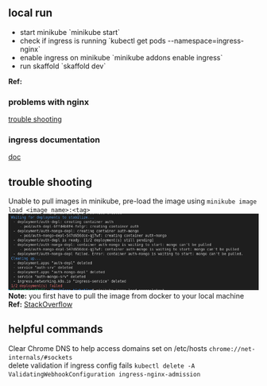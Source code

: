 ## local run
<ul>
<li>start minikube `minikube start` 
<li>check if ingress is running `kubectl get pods --namespace=ingress-nginx` 
<li>enable ingress on minikube `minikube addons enable ingress`
<li>run skaffold `skaffold dev`
</ul>
<b>Ref:</b>

### problems with nginx
[trouble shooting](https://stackoverflow.com/questions/65182580/kubernetes-ingress-controller-error-imagepullbackoff)
### ingress documentation
[doc](https://kubernetes.github.io/ingress-nginx/deploy/#minikube)

## trouble shooting
Unable to pull images in minikube, pre-load the image using `minikube image load <image name>:<tag>` 
<br>
![Image](./images/image_pull_error.png) <br>
<b>Note:</b> you first have to pull the image from docker to your local machine
<br><b>Ref:</b> [StackOverflow](https://stackoverflow.com/questions/42564058/how-to-use-local-docker-images-with-minikube) 

## helpful commands
Clear Chrome DNS to help access domains set on /etc/hosts `chrome://net-internals/#sockets`
<br>
delete validation if ingress config fails `kubectl delete -A ValidatingWebhookConfiguration ingress-nginx-admission`